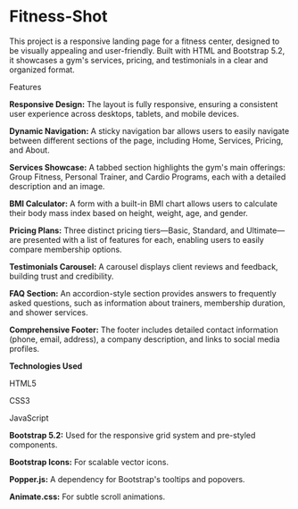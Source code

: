 # Fitness-Shot

This project is a responsive landing page for a fitness center, designed to be visually appealing and user-friendly. Built with HTML and Bootstrap 5.2, it showcases a gym's services, pricing, and testimonials in a clear and organized format.

Features

**Responsive Design:** The layout is fully responsive, ensuring a consistent user experience across desktops, tablets, and mobile devices.

**Dynamic Navigation:** A sticky navigation bar allows users to easily navigate between different sections of the page, including Home, Services, Pricing, and About.

**Services Showcase:** A tabbed section highlights the gym's main offerings: Group Fitness, Personal Trainer, and Cardio Programs, each with a detailed description and an image.

**BMI Calculator:** A form with a built-in BMI chart allows users to calculate their body mass index based on height, weight, age, and gender.

**Pricing Plans:** Three distinct pricing tiers—Basic, Standard, and Ultimate—are presented with a list of features for each, enabling users to easily compare membership options.

**Testimonials Carousel:** A carousel displays client reviews and feedback, building trust and credibility.

**FAQ Section:** An accordion-style section provides answers to frequently asked questions, such as information about trainers, membership duration, and shower services.

**Comprehensive Footer:** The footer includes detailed contact information (phone, email, address), a company description, and links to social media profiles.

**Technologies Used**

HTML5

CSS3

JavaScript

**Bootstrap 5.2:** Used for the responsive grid system and pre-styled components.

**Bootstrap Icons:** For scalable vector icons.

**Popper.js:** A dependency for Bootstrap's tooltips and popovers.

**Animate.css:** For subtle scroll animations.
